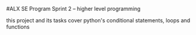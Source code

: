 #ALX SE Program Sprint 2 – higher level programming

this project and its tasks cover python's conditional
statements, loops and functions 
